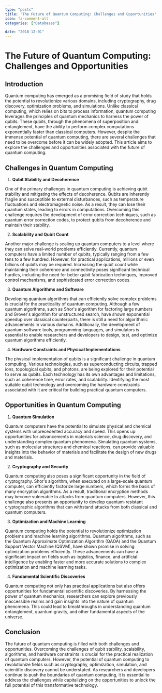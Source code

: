 ```yaml
---
type: "posts"
title: 'The Future of Quantum Computing: Challenges and Opportunities'
icon: fa-comment-alt
categories: ["Databases"]

date: "2018-12-01"
---
```




# The Future of Quantum Computing: Challenges and Opportunities

## Introduction

Quantum computing has emerged as a promising field of study that holds the potential to revolutionize various domains, including cryptography, drug discovery, optimization problems, and simulations. Unlike classical computing, which relies on bits to process information, quantum computing leverages the principles of quantum mechanics to harness the power of qubits. These qubits, through the phenomena of superposition and entanglement, have the ability to perform complex computations exponentially faster than classical computers. However, despite the immense potential of quantum computing, there are several challenges that need to be overcome before it can be widely adopted. This article aims to explore the challenges and opportunities associated with the future of quantum computing.

## Challenges in Quantum Computing

1. **Qubit Stability and Decoherence**

One of the primary challenges in quantum computing is achieving qubit stability and mitigating the effects of decoherence. Qubits are inherently fragile and susceptible to external disturbances, such as temperature fluctuations and electromagnetic noise. As a result, they can lose their quantum states, leading to errors in computations. Overcoming this challenge requires the development of error correction techniques, such as quantum error correction codes, to protect qubits from decoherence and maintain their stability.

2. **Scalability and Qubit Count**

Another major challenge is scaling up quantum computers to a level where they can solve real-world problems efficiently. Currently, quantum computers have a limited number of qubits, typically ranging from a few tens to a few hundred. However, for practical applications, millions or even billions of qubits may be required. Increasing the qubit count while maintaining their coherence and connectivity poses significant technical hurdles, including the need for better qubit fabrication techniques, improved control mechanisms, and sophisticated error correction codes.

3. **Quantum Algorithms and Software**

Developing quantum algorithms that can efficiently solve complex problems is crucial for the practicality of quantum computing. Although a few quantum algorithms, such as Shor's algorithm for factoring large numbers and Grover's algorithm for unstructured search, have shown exponential speedup over classical counterparts, there is still a need for algorithmic advancements in various domains. Additionally, the development of quantum software tools, programming languages, and simulators is essential to enable researchers and developers to design, test, and optimize quantum algorithms efficiently.

4. **Hardware Constraints and Physical Implementations**

The physical implementation of qubits is a significant challenge in quantum computing. Various technologies, such as superconducting circuits, trapped ions, topological qubits, and photons, are being explored for their potential to serve as qubits. Each technology has its own advantages and limitations, such as coherence time, error rates, and scalability. Identifying the most suitable qubit technology and overcoming the hardware constraints associated with it are critical for building practical quantum computers.

## Opportunities in Quantum Computing

1. **Quantum Simulation**

Quantum computers have the potential to simulate physical and chemical systems with unprecedented accuracy and speed. This opens up opportunities for advancements in materials science, drug discovery, and understanding complex quantum phenomena. Simulating quantum systems, such as molecular structures and chemical reactions, can provide valuable insights into the behavior of materials and facilitate the design of new drugs and materials.

2. **Cryptography and Security**

Quantum computing also poses a significant opportunity in the field of cryptography. Shor's algorithm, when executed on a large-scale quantum computer, can efficiently factorize large numbers, which forms the basis of many encryption algorithms. As a result, traditional encryption methods may become vulnerable to attacks from quantum computers. However, this challenge also presents an opportunity to develop quantum-resistant cryptographic algorithms that can withstand attacks from both classical and quantum computers.

3. **Optimization and Machine Learning**

Quantum computing holds the potential to revolutionize optimization problems and machine learning algorithms. Quantum algorithms, such as the Quantum Approximate Optimization Algorithm (QAOA) and the Quantum Support Vector Machine (QSVM), have shown promise in solving optimization problems efficiently. These advancements can have a significant impact on fields such as logistics, finance, and artificial intelligence by enabling faster and more accurate solutions to complex optimization and machine learning tasks.

4. **Fundamental Scientific Discoveries**

Quantum computing not only has practical applications but also offers opportunities for fundamental scientific discoveries. By harnessing the power of quantum mechanics, researchers can explore previously inaccessible realms and gain insights into the nature of quantum phenomena. This could lead to breakthroughs in understanding quantum entanglement, quantum gravity, and other fundamental aspects of the universe.

## Conclusion

The future of quantum computing is filled with both challenges and opportunities. Overcoming the challenges of qubit stability, scalability, algorithms, and hardware constraints is crucial for the practical realization of quantum computers. However, the potential of quantum computing to revolutionize fields such as cryptography, optimization, simulation, and scientific discovery cannot be understated. As researchers and developers continue to push the boundaries of quantum computing, it is essential to address the challenges while capitalizing on the opportunities to unlock the full potential of this transformative technology.